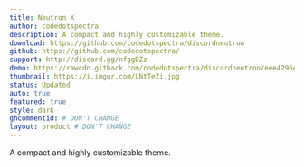 ```yaml
---
title: Neutron X
author: codedotspectra
description: A compact and highly customizable theme.
download: https://github.com/codedotspectra/discordneutron
github: https://github.com/codedotspectra/
support: http://discord.gg/nfggDZz
demo: https://rawcdn.githack.com/codedotspectra/discordneutron/eee4296ef31a52c6584bdabe4694671171207f74/neutronX.theme.css
thumbnail: https://i.imgur.com/LNtTeZi.jpg
status: Updated
auto: true
featured: true
style: dark
ghcommentid: # DON'T CHANGE
layout: product # DON'T CHANGE
---
```

A compact and highly customizable theme.